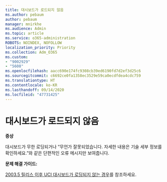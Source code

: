 ```yaml
---
title: 대시보드가 로드되지 않음
ms.author: pebaum
author: pebaum
manager: mnirkhe
ms.audience: Admin
ms.topic: article
ms.service: o365-administration
ROBOTS: NOINDEX, NOFOLLOW
localization_priority: Priority
ms.collection: Adm_O365
ms.custom:
- "9002929"
- "5608"
ms.openlocfilehash: aacc690e174fc9308cb39ed6190fd7d2ef3d25c6
ms.sourcegitcommit: c6692ce0fa1358ec3529e59ca0ecdfdea4cdc759
ms.translationtype: HT
ms.contentlocale: ko-KR
ms.lasthandoff: 09/14/2020
ms.locfileid: "47731425"
---
```

# <a name="dashboard-not-loading"></a>대시보드가 로드되지 않음

**증상**

대시보드가 무한 로딩되거나 “무언가 잘못되었습니다. 자세한 내용은 기술 세부 정보를 확인하세요.”와 같은 단편적인 오류 메시지만 보여줍니다.

**문제 해결 가이드:**

[2003.5 릴리스 이후 UCI 대시보드가 로딩되지 않는 경우](https://support.microsoft.com/help/4558635/uci-dashboard-not-loading-after-the-2003-5-release)를 참조하세요.
